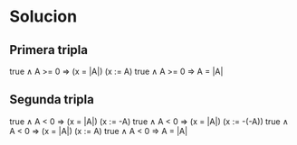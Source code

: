 # Solucion

## Primera tripla

true ∧ A >= 0 => (x = |A|) (x := A)
true ∧ A >= 0 => A = |A|

## Segunda tripla

true ∧ A < 0 => (x = |A|) (x := -A)
true ∧ A < 0 => (x = |A|) (x := -(-A))
true ∧ A < 0 => (x = |A|) (x := A)
true ∧ A < 0 => A = |A|
